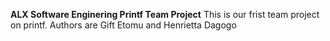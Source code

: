 **ALX Software Enginering Printf Team Project**
This is our frist team project on printf. Authors are Gift Etomu and Henrietta Dagogo

